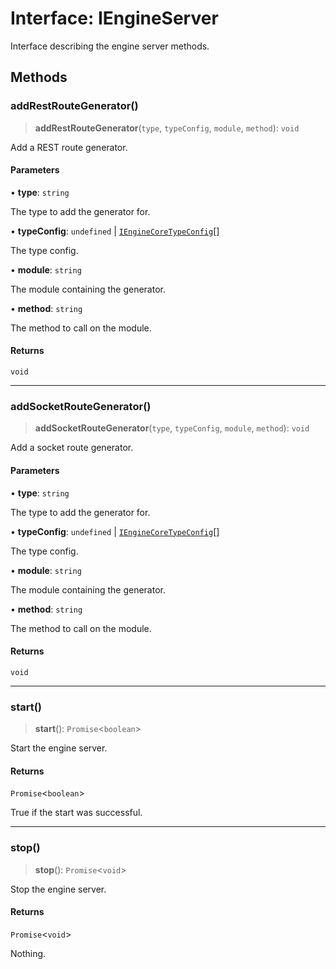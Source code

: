 # Interface: IEngineServer

Interface describing the engine server methods.

## Methods

### addRestRouteGenerator()

> **addRestRouteGenerator**(`type`, `typeConfig`, `module`, `method`): `void`

Add a REST route generator.

#### Parameters

• **type**: `string`

The type to add the generator for.

• **typeConfig**: `undefined` \| [`IEngineCoreTypeConfig`](../type-aliases/IEngineCoreTypeConfig.md)[]

The type config.

• **module**: `string`

The module containing the generator.

• **method**: `string`

The method to call on the module.

#### Returns

`void`

***

### addSocketRouteGenerator()

> **addSocketRouteGenerator**(`type`, `typeConfig`, `module`, `method`): `void`

Add a socket route generator.

#### Parameters

• **type**: `string`

The type to add the generator for.

• **typeConfig**: `undefined` \| [`IEngineCoreTypeConfig`](../type-aliases/IEngineCoreTypeConfig.md)[]

The type config.

• **module**: `string`

The module containing the generator.

• **method**: `string`

The method to call on the module.

#### Returns

`void`

***

### start()

> **start**(): `Promise`\<`boolean`\>

Start the engine server.

#### Returns

`Promise`\<`boolean`\>

True if the start was successful.

***

### stop()

> **stop**(): `Promise`\<`void`\>

Stop the engine server.

#### Returns

`Promise`\<`void`\>

Nothing.

